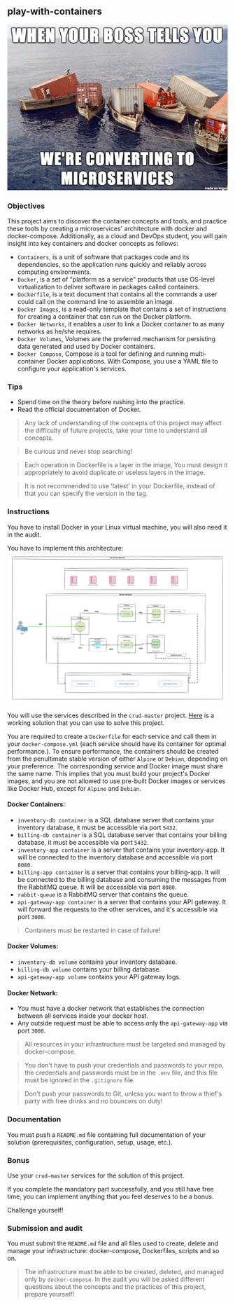 ## play-with-containers

![Microservices](./resources/Microservices.png)

### Objectives

This project aims to discover the container concepts and tools, and practice
these tools by creating a microservices' architecture with docker and
docker-compose. Additionally, as a cloud and DevOps student, you will gain
insight into key containers and docker concepts as follows:

- `Containers`, is a unit of software that packages code and its dependencies,
  so the application runs quickly and reliably across computing environments.
- `Docker`, is a set of "platform as a service" products that use OS-level
  virtualization to deliver software in packages called containers.
- `Dockerfile`, is a text document that contains all the commands a user could
  call on the command line to assemble an image.
- `Docker Images`, is a read-only template that contains a set of instructions
  for creating a container that can run on the Docker platform.
- `Docker Networks`, it enables a user to link a Docker container to as many
  networks as he/she requires.
- `Docker Volumes`, Volumes are the preferred mechanism for persisting data
  generated and used by Docker containers.
- `Docker Compose`, Compose is a tool for defining and running multi-container
  Docker applications. With Compose, you use a YAML file to configure your
  application's services.

### Tips

- Spend time on the theory before rushing into the practice.
- Read the official documentation of Docker.

> Any lack of understanding of the concepts of this project may affect the
> difficulty of future projects, take your time to understand all concepts.

> Be curious and never stop searching!

> Each operation in Dockerfile is a layer in the image, You must design it
> appropriately to avoid duplicate or useless layers in the image.

> It is not recommended to use 'latest' in your Dockerfile, instead of that
> you can specify the version in the tag.

### Instructions

You have to install Docker in your Linux virtual machine, you will also need it
in the audit.

You have to implement this architecture:
![architecture](./resources/play-with-containers-py.png)

<!--TODO: add link to solution-->
You will use the services described in the `crud-master` project. [Here](...)
is a working solution that you can use to solve this project.

You are required to create a `Dockerfile` for each service and call them in
your `docker-compose.yml` (each service should have its container for optimal
performance.). To ensure performance, the containers should be created from the
penultimate stable version of either `Alpine` or `Debian`, depending on your
preference. The corresponding service and Docker image must share the same
name. This implies that you must build your project's Docker images, and you are
not allowed to use pre-built Docker images or services like Docker Hub, except
for `Alpine` and `Debian`.

#### Docker Containers:

- `inventory-db container` is a SQL database server that contains your
  inventory database, it must be accessible via port `5432`.
- `billing-db container` is a SQL database server that contains your
  billing database, it must be accessible via port `5432`.
- `inventory-app container` is a server that contains your
  inventory-app. It will be connected to the inventory database and accessible
  via port `8080`.
- `billing-app container` is a server that contains your billing-app.
  It will be connected to the billing database and consuming the messages from
  the RabbitMQ queue. It will be accessible via port `8080`.
- `rabbit-queue` is a RabbitMQ server that contains the queue.
- `api-gateway-app container` is a server that contains your
  API gateway. It will forward the requests to the other services, and it's
  accessible via port `3000`.

> Containers must be restarted in case of failure!

#### Docker Volumes:

- `inventory-db volume` contains your inventory database.
- `billing-db volume` contains your billing database.
- `api-gateway-app volume` contains your API gateway logs.

#### Docker Network:

- You must have a docker network that establishes the connection between all
  services inside your docker host.
- Any outside request must be able to access only the `api-gateway-app` via
  port `3000`.

> All resources in your infrastructure must be targeted and managed by
> docker-compose.

> You don't have to push your credentials and passwords to your repo, the
> credentials and passwords must be in the `.env` file, and this file must be
> ignored in the `.gitignore` file.

> Don't push your passwords to Git, unless you want to throw a thief's party
> with free drinks and no bouncers on duty!

### Documentation

You must push a `README.md` file containing full documentation of your solution
(prerequisites, configuration, setup, usage, etc.).

### Bonus

Use your `crud-master` services for the solution of this project.

If you complete the mandatory part successfully, and you still have free time,
you can implement anything that you feel deserves to be a bonus.

Challenge yourself!

### Submission and audit

You must submit the `README.md` file and all files used to create, delete and
manage your infrastructure: docker-compose, Dockerfiles, scripts and so on.

> The infrastructure must be able to be created, deleted, and managed only by
> `docker-compose`. In the audit you will be asked different questions about
> the concepts and the practices of this project, prepare yourself!

